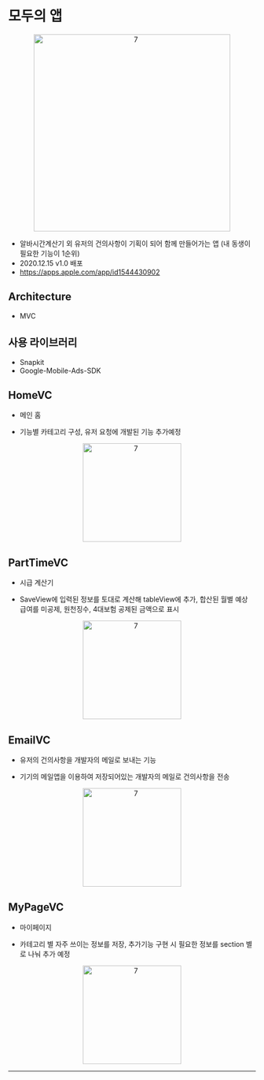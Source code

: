 # 모두의 앱

<p align="center">
<img width="400" alt="7" src="https://user-images.githubusercontent.com/62653558/102368422-2d594400-3ffe-11eb-8599-7f54267c3047.jpg">
</p>

- 알바시간계산기 외 유저의 건의사항이 기획이 되어 함께 만들어가는 앱 (내 동생이 필요한 기능이 1순위)
- 2020.12.15 v1.0 배포
- https://apps.apple.com/app/id1544430902

## Architecture 
- MVC


## 사용 라이브러리 
- Snapkit
- Google-Mobile-Ads-SDK




## HomeVC
- 메인 홈 

- 기능별 카테고리 구성, 유저 요청에 개발된 기능 추가예정

<p align="center">
<img width="200" alt="7" src="https://user-images.githubusercontent.com/62653558/102371260-56c79f00-4001-11eb-9c68-55e9a9fe7542.gif">
</p>

## PartTimeVC
- 시급 계산기

- SaveView에 입력된 정보를 토대로 계산해 tableView에 추가, 합산된 월별 예상 급여를 미공제, 원천징수, 4대보험 공제된 금액으로 표시

<p align="center">
<img width="200" alt="7" src="https://user-images.githubusercontent.com/62653558/102371257-55967200-4001-11eb-98ba-84be59474f28.gif">
</p>

## EmailVC
- 유저의 건의사항을 개발자의 메일로 보내는 기능

- 기기의 메일앱을 이용하여 저장되어있는 개발자의 메일로 건의사항을 전송

<p align="center">
<img width="200" alt="7" src="https://user-images.githubusercontent.com/62653558/102371254-54654500-4001-11eb-8980-be8a109c3746.gif">
</p>

## MyPageVC
- 마이페이지

- 카테고리 별 자주 쓰이는 정보를 저장, 추가기능 구현 시 필요한 정보를 section 별로 나눠 추가 예정

<p align="center">
<img width="200" alt="7" src="https://user-images.githubusercontent.com/62653558/102371222-4d3e3700-4001-11eb-8fb2-223cb215b3a7.gif">
</p>


---

</div>
